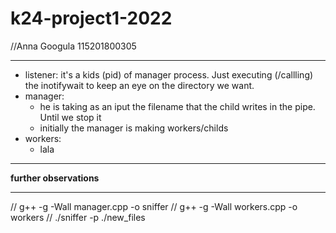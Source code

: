 # k24-project1-2022
//Anna Googula 115201800305

------------------

* listener: it's a kids (pid) of manager process. Just executing (/callling) the inotifywait to keep an eye on the directory we want. 
* manager: 
    - he is taking as an iput the filename that the child writes in the pipe. Until we stop it
    - initially the manager is making workers/childs 
* workers:
    - lala


-------------------------------------------------
__further observations__


-----------------
// g++ -g -Wall manager.cpp -o sniffer 
// g++ -g -Wall workers.cpp -o workers 
// ./sniffer -p ./new_files